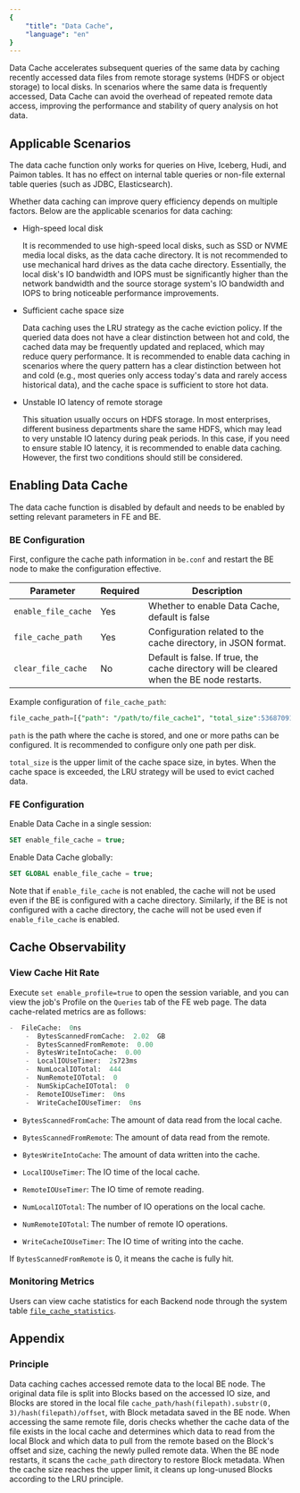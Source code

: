 ```yaml
---
{
    "title": "Data Cache",
    "language": "en"
}
---
```


<!--
Licensed to the Apache Software Foundation (ASF) under one
or more contributor license agreements.  See the NOTICE file
distributed with this work for additional information
regarding copyright ownership.  The ASF licenses this file
to you under the Apache License, Version 2.0 (the
"License"); you may not use this file except in compliance
with the License.  You may obtain a copy of the License at

  http://www.apache.org/licenses/LICENSE-2.0

Unless required by applicable law or agreed to in writing,
software distributed under the License is distributed on an
"AS IS" BASIS, WITHOUT WARRANTIES OR CONDITIONS OF ANY
KIND, either express or implied.  See the License for the
specific language governing permissions and limitations
under the License.
-->

Data Cache accelerates subsequent queries of the same data by caching recently accessed data files from remote storage systems (HDFS or object storage) to local disks. In scenarios where the same data is frequently accessed, Data Cache can avoid the overhead of repeated remote data access, improving the performance and stability of query analysis on hot data.

## Applicable Scenarios

The data cache function only works for queries on Hive, Iceberg, Hudi, and Paimon tables. It has no effect on internal table queries or non-file external table queries (such as JDBC, Elasticsearch).

Whether data caching can improve query efficiency depends on multiple factors. Below are the applicable scenarios for data caching:

* High-speed local disk

  It is recommended to use high-speed local disks, such as SSD or NVME media local disks, as the data cache directory. It is not recommended to use mechanical hard drives as the data cache directory. Essentially, the local disk's IO bandwidth and IOPS must be significantly higher than the network bandwidth and the source storage system's IO bandwidth and IOPS to bring noticeable performance improvements.

* Sufficient cache space size

  Data caching uses the LRU strategy as the cache eviction policy. If the queried data does not have a clear distinction between hot and cold, the cached data may be frequently updated and replaced, which may reduce query performance. It is recommended to enable data caching in scenarios where the query pattern has a clear distinction between hot and cold (e.g., most queries only access today's data and rarely access historical data), and the cache space is sufficient to store hot data.

* Unstable IO latency of remote storage

  This situation usually occurs on HDFS storage. In most enterprises, different business departments share the same HDFS, which may lead to very unstable IO latency during peak periods. In this case, if you need to ensure stable IO latency, it is recommended to enable data caching. However, the first two conditions should still be considered.

## Enabling Data Cache

The data cache function is disabled by default and needs to be enabled by setting relevant parameters in FE and BE.

### BE Configuration

First, configure the cache path information in `be.conf` and restart the BE node to make the configuration effective.

| Parameter            | Required | Description                              |
| ------------------- | --- | -------------------------------------- |
| `enable_file_cache` | Yes   | Whether to enable Data Cache, default is false               |
| `file_cache_path`   | Yes   | Configuration related to the cache directory, in JSON format.                      |
| `clear_file_cache`  | No   | Default is false. If true, the cache directory will be cleared when the BE node restarts. |

Example configuration of `file_cache_path`:

```sql
file_cache_path=[{"path": "/path/to/file_cache1", "total_size":53687091200},{"path": "/path/to/file_cache2", "total_size":53687091200},{"path": "/path/to/file_cache3", "total_size":53687091200}]
```

`path` is the path where the cache is stored, and one or more paths can be configured. It is recommended to configure only one path per disk.

`total_size` is the upper limit of the cache space size, in bytes. When the cache space is exceeded, the LRU strategy will be used to evict cached data.

### FE Configuration

Enable Data Cache in a single session:

```sql
SET enable_file_cache = true;
```

Enable Data Cache globally:

```sql
SET GLOBAL enable_file_cache = true;
```

Note that if `enable_file_cache` is not enabled, the cache will not be used even if the BE is configured with a cache directory. Similarly, if the BE is not configured with a cache directory, the cache will not be used even if `enable_file_cache` is enabled.

## Cache Observability

### View Cache Hit Rate

Execute `set enable_profile=true` to open the session variable, and you can view the job's Profile on the `Queries` tab of the FE web page. The data cache-related metrics are as follows:

```sql
-  FileCache:  0ns
    -  BytesScannedFromCache:  2.02  GB
    -  BytesScannedFromRemote:  0.00  
    -  BytesWriteIntoCache:  0.00  
    -  LocalIOUseTimer:  2s723ms
    -  NumLocalIOTotal:  444
    -  NumRemoteIOTotal:  0
    -  NumSkipCacheIOTotal:  0
    -  RemoteIOUseTimer:  0ns
    -  WriteCacheIOUseTimer:  0ns
```

* `BytesScannedFromCache`: The amount of data read from the local cache.

* `BytesScannedFromRemote`: The amount of data read from the remote.

* `BytesWriteIntoCache`: The amount of data written into the cache.

* `LocalIOUseTimer`: The IO time of the local cache.

* `RemoteIOUseTimer`: The IO time of remote reading.

* `NumLocalIOTotal`: The number of IO operations on the local cache.

* `NumRemoteIOTotal`: The number of remote IO operations.

* `WriteCacheIOUseTimer`: The IO time of writing into the cache.

If `BytesScannedFromRemote` is 0, it means the cache is fully hit.

### Monitoring Metrics

Users can view cache statistics for each Backend node through the system table [`file_cache_statistics`](../admin-manual/system-tables/information_schema/file_cache_statistics).

## Appendix

### Principle

Data caching caches accessed remote data to the local BE node. The original data file is split into Blocks based on the accessed IO size, and Blocks are stored in the local file `cache_path/hash(filepath).substr(0, 3)/hash(filepath)/offset`, with Block metadata saved in the BE node. When accessing the same remote file, doris checks whether the cache data of the file exists in the local cache and determines which data to read from the local Block and which data to pull from the remote based on the Block's offset and size, caching the newly pulled remote data. When the BE node restarts, it scans the `cache_path` directory to restore Block metadata. When the cache size reaches the upper limit, it cleans up long-unused Blocks according to the LRU principle.